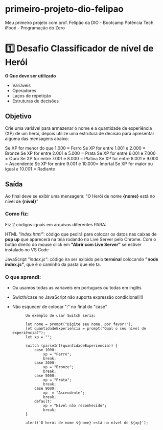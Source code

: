 # primeiro-projeto-dio-felipao
Meu primeiro projeto com prof. Felipão da DIO - Bootcamp Potência Tech iFood - Programação do Zero

# 1️⃣ Desafio Classificador de nível de Herói

**O Que deve ser utilizado**

- Variáveis
- Operadores
- Laços de repetição
- Estruturas de decisões

## Objetivo

Crie uma variável para armazenar o nome e a quantidade de experiência (XP) de um herói, depois utilize uma estrutura de decisão para apresentar alguma das mensagens abaixo:

Se XP for menor do que 1.000 = Ferro
Se XP for entre 1.001 e 2.000 = Bronze
Se XP for entre 2.001 e 5.000 = Prata
Se XP for entre 6.001 e 7.000 = Ouro
Se XP for entre 7.001 e 8.000 = Platina
Se XP for entre 8.001 e 9.000 = Ascendente
Se XP for entre 9.001 e 10.000= Imortal
Se XP for maior ou igual a 10.001 = Radiante

## Saída

Ao final deve se exibir uma mensagem:
"O Herói de nome **{nome}** está no nível de **{nivel}**"


### Como fiz:

Fiz 2 códigos iguais em arquivos diferentes PARA:

HTML *"index.html"*: código que pedirá para colocar os datos nas caixas de **pop up** que aparecerá na tela rodando no Live Server pelo Chrome. Com o botão direito do mouse click em **"Abrir com Live Server"** se estiver instalado no VS Code

JavaScript *"index.js"*: código ira ser exibido pelo **terminal** colocando **"node index.js"**, que é o caminho da pasta que ele ta.

### O que aprendi:

- Ou usamos todas as varíaveis em portugues ou todas em inglês

- Swicth/case no JavaScript não suporta expressão condicional!!!!
- Não esquecer de colocar ":" no final do "case"

            Um exemplo de usar Switch seria:

            let nome = prompt("Digite seu nome, por favor!");
            let quantidadeExperiencia = prompt("Qual o seu nível de experiência?"); 
            let xp = "";

            switch (parseInt(quantidadeExperiencia)) {
                case 1000:
                    xp = "Ferro";
                    break;
                case 2000:
                    xp = "Bronze";
                    break;
                case 5000:
                    xp = "Prata";
                    break;
                case 9000:
                    xp  = "Ascendente";
                    break;
                default:
                    xp = "Nível não reconhecido";
                    break;
            }

            alert(`O herói de nome ${nome} está no nível de ${xp}`);

